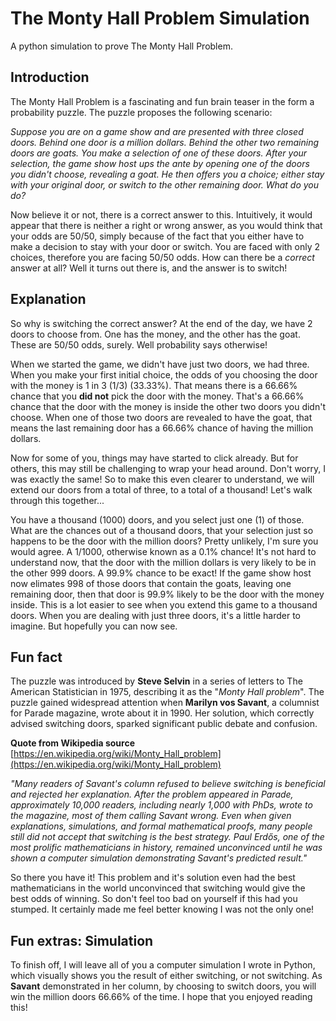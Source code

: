 # The Monty Hall Problem Simulation
A python simulation to prove The Monty Hall Problem.


## Introduction
The Monty Hall Problem is a fascinating and fun brain teaser in the form a probability puzzle. The puzzle proposes the following scenario:

*Suppose you are on a game show and are presented with three closed doors. Behind one door is a million dollars. Behind the other two remaining doors are goats. You make a selection of one of these doors. After your selection, the game show host ups the ante by opening one of the doors you didn't choose, revealing a goat. He then offers you a choice; either stay with your original door, or switch to the other remaining door. What do you do?*

Now believe it or not, there is a correct answer to this. Intuitively, it would appear that there is neither a right or wrong answer, as you would think that your odds are 50/50, simply because of the fact that you either have to make a decision to stay with your door or switch. You are faced with only 2 choices, therefore you are facing 50/50 odds. How can there be a *correct* answer at all? Well it turns out there is, and the answer is to switch!


## Explanation
So why is switching the correct answer? At the end of the day, we have 2 doors to choose from. One has the money, and the other has the goat. These are 50/50 odds, surely. Well probability says otherwise!

When we started the game, we didn't have just two doors, we had three. When you make your first initial choice, the odds of you choosing the door with the money is 1 in 3 (1/3) (33.33%). That means there is a 66.66% chance that you **did not** pick the door with the money. That's a 66.66% chance that the door with the money is inside the other two doors you didn't choose. When one of those two doors are revealed to have the goat, that means the last remaining door has a 66.66% chance of having the million dollars.

Now for some of you, things may have started to click already. But for others, this may still be challenging to wrap your head around. Don't worry, I was exactly the same! So to make this even clearer to understand, we will extend our doors from a total of three, to a total of a thousand! Let's walk through this together...

You have a thousand (1000) doors, and you select just one (1) of those. What are the chances out of a thousand doors, that your selection just so happens to be the door with the million doors? Pretty unlikely, I'm sure you would agree. A 1/1000, otherwise known as a 0.1% chance! It's not hard to understand now, that the door with the million dollars is very likely to be in the other 999 doors. A 99.9% chance to be exact! If the game show host now elimates 998 of those doors that contain the goats, leaving one remaining door, then that door is 99.9% likely to be the door with the money inside. This is a lot easier to see when you extend this game to a thousand doors. When you are dealing with just three doors, it's a little harder to imagine. But hopefully you can now see.


## Fun fact
The puzzle was introduced by **Steve Selvin** in a series of letters to The American Statistician in 1975, describing it as the "*Monty Hall problem*". The puzzle gained widespread attention when **Marilyn vos Savant**, a columnist for Parade magazine, wrote about it in 1990. Her solution, which correctly advised switching doors, sparked significant public debate and confusion.

**Quote from Wikipedia source** [https://en.wikipedia.org/wiki/Monty_Hall_problem](https://en.wikipedia.org/wiki/Monty_Hall_problem)

*"Many readers of Savant's column refused to believe switching is beneficial and rejected her explanation. After the problem appeared in Parade, approximately 10,000 readers, including nearly 1,000 with PhDs, wrote to the magazine, most of them calling Savant wrong. Even when given explanations, simulations, and formal mathematical proofs, many people still did not accept that switching is the best strategy. Paul Erdős, one of the most prolific mathematicians in history, remained unconvinced until he was shown a computer simulation demonstrating Savant's predicted result."*

So there you have it! This problem and it's solution even had the best mathematicians in the world unconvinced that switching would give the best odds of winning. So don't feel too bad on yourself if this had you stumped. It certainly made me feel better knowing I was not the only one!


## Fun extras: Simulation
To finish off, I will leave all of you a computer simulation I wrote in Python, which visually shows you the result of either switching, or not switching. As **Savant** demonstrated in her column, by choosing to switch doors, you will win the million doors 66.66% of the time. I hope that you enjoyed reading this!
